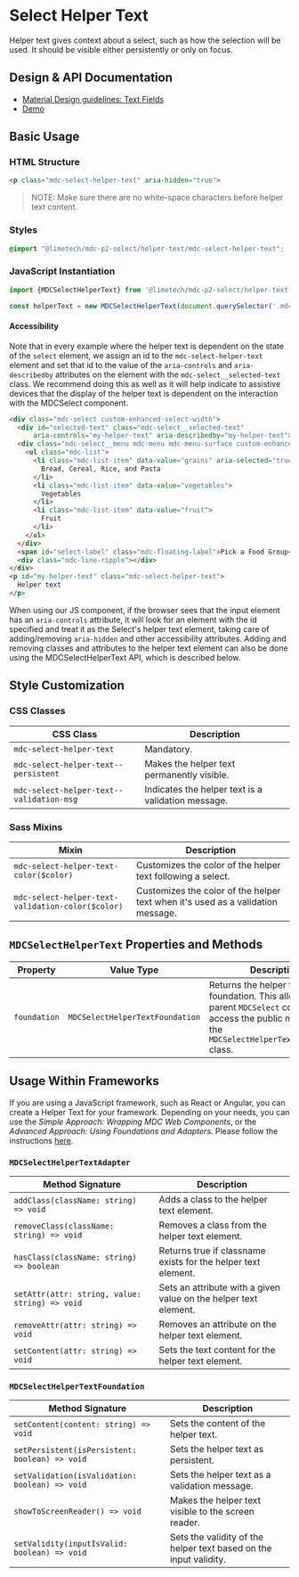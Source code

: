 <!--docs:
title: "Select Helper Text"
layout: detail
section: components
excerpt: "The helper text provides supplemental information and/or validation messages to users"
iconId: menu
path: /catalog/input-controls/select-menus/helper-text/
-->

# Select Helper Text

Helper text gives context about a select, such as how the selection will be used. It should be visible either persistently or only on focus.

## Design & API Documentation

<ul class="icon-list">
  <li class="icon-list-item icon-list-item--spec">
    <a href="https://material.io/go/design-text-fields">Material Design guidelines: Text Fields</a>
  </li>
  <li class="icon-list-item icon-list-item--link">
    <a href="https://material-components.github.io/material-components-web-catalog/#/component/select">Demo</a>
  </li>
</ul>


## Basic Usage

### HTML Structure

```html
<p class="mdc-select-helper-text" aria-hidden="true">
```

> NOTE: Make sure there are no white-space characters before helper text content.

### Styles

```scss
@import "@limetech/mdc-p2-select/helper-text/mdc-select-helper-text";
```

### JavaScript Instantiation

```js
import {MDCSelectHelperText} from '@limetech/mdc-p2-select/helper-text';

const helperText = new MDCSelectHelperText(document.querySelector('.mdc-select-helper-text'));
```

#### Accessibility

Note that in every example where the helper text is dependent on the state of the `select` element, we
assign an id to the `mdc-select-helper-text` element and set that id to the value of the
`aria-controls` and `aria-describedby` attributes on the element with the `mdc-select__selected-text` class.
We recommend doing this as well as it will help indicate to assistive devices that
the display of the helper text is dependent on the interaction with the MDCSelect component.

```html
<div class="mdc-select custom-enhanced-select-width">
  <div id="selected-text" class="mdc-select__selected-text"
      aria-controls="my-helper-text" aria-describedby="my-helper-text"></div>
  <div class="mdc-select__menu mdc-menu mdc-menu-surface custom-enhanced-select-width" role="listbox">
    <ul class="mdc-list">
      <li class="mdc-list-item" data-value="grains" aria-selected="true">
        Bread, Cereal, Rice, and Pasta
      </li>
      <li class="mdc-list-item" data-value="vegetables">
        Vegetables
      </li>
      <li class="mdc-list-item" data-value="fruit">
        Fruit
      </li>
    </ul>
  </div>
  <span id="select-label" class="mdc-floating-label">Pick a Food Group</span>
  <div class="mdc-line-ripple"></div>
</div>
<p id="my-helper-text" class="mdc-select-helper-text">
  Helper text
</p>
```

When using our JS component, if the browser sees that the input element has an `aria-controls`
attribute, it will look for an element with the id specified and treat it as the Select's helper
text element, taking care of adding/removing `aria-hidden` and other accessibility attributes. Adding
and removing classes and attributes to the helper text element can also be done using the
MDCSelectHelperText API, which is described below.

## Style Customization

### CSS Classes

CSS Class | Description
--- | ---
`mdc-select-helper-text` | Mandatory.
`mdc-select-helper-text--persistent` | Makes the helper text permanently visible.
`mdc-select-helper-text--validation-msg` | Indicates the helper text is a validation message.

### Sass Mixins

Mixin | Description
--- | ---
`mdc-select-helper-text-color($color)` | Customizes the color of the helper text following a select.
`mdc-select-helper-text-validation-color($color)` | Customizes the color of the helper text when it's used as a validation message.

## `MDCSelectHelperText` Properties and Methods

Property | Value Type | Description
--- | --- | ---
`foundation` | `MDCSelectHelperTextFoundation` | Returns the helper text's foundation. This allows the parent `MDCSelect` component to access the public methods on the `MDCSelectHelperTextFoundation` class.

## Usage Within Frameworks

If you are using a JavaScript framework, such as React or Angular, you can create a Helper Text for your framework. Depending on your needs, you can use the _Simple Approach: Wrapping MDC Web Components_, or the _Advanced Approach: Using Foundations and Adapters_. Please follow the instructions [here](../../../docs/integrating-into-frameworks.md).

### `MDCSelectHelperTextAdapter`

Method Signature | Description
--- | ---
`addClass(className: string) => void` | Adds a class to the helper text element.
`removeClass(className: string) => void` | Removes a class from the helper text element.
`hasClass(className: string) => boolean` | Returns true if classname exists for the helper text element.
`setAttr(attr: string, value: string) => void` | Sets an attribute with a given value on the helper text element.
`removeAttr(attr: string) => void` | Removes an attribute on the helper text element.
`setContent(attr: string) => void` | Sets the text content for the helper text element.

### `MDCSelectHelperTextFoundation`

Method Signature | Description
--- | ---
`setContent(content: string) => void` | Sets the content of the helper text.
`setPersistent(isPersistent: boolean) => void` | Sets the helper text as persistent.
`setValidation(isValidation: boolean) => void` | Sets the helper text as a validation message.
`showToScreenReader() => void` | Makes the helper text visible to the screen reader.
`setValidity(inputIsValid: boolean) => void` | Sets the validity of the helper text based on the input validity.
